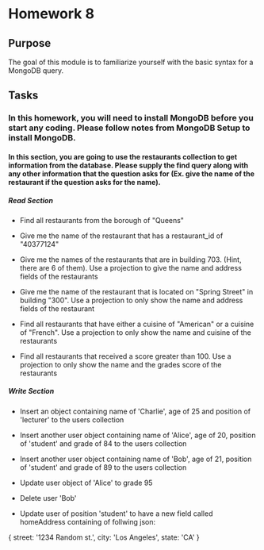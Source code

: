 
# Homework 8



## Purpose

The goal of this module is to familiarize yourself with the basic syntax for a MongoDB query.
## Tasks

### In this homework, you will need to install MongoDB before you start any coding. Please follow notes from MongoDB Setup to install MongoDB.

#### In this section, you are going to use the restaurants collection to get information from the database. Please supply the find query along with any other information that the question asks for (Ex. give the name of the restaurant if the question asks for the name).

##### Read Section

- Find all restaurants from the borough of "Queens"

- Give me the name of the restaurant that has a restaurant_id of "40377124"

- Give me the names of the restaurants that are in building 703. (Hint, there are 6 of them). Use a projection to give the name and address fields of the restaurants

- Give me the name of the restaurant that is located on "Spring Street" in building "300". Use a projection to only show the name and address fields of the restaurant

- Find all restaurants that have either a cuisine of "American" or a cuisine of "French". Use a projection to only show the name and cuisine of the restaurants

- Find all restaurants that received a score greater than 100. Use a projection to only show the name and the grades score of the restaurants

##### Write Section

- Insert an object containing name of 'Charlie', age of 25 and position of 'lecturer' to the users collection

- Insert another user object containing name of 'Alice', age of 20, position of 'student' and grade of 84 to the users collection

- Insert another user object containing name of 'Bob', age of 21, position of 'student' and grade of 89 to the users collection

- Update user object of 'Alice' to grade 95

- Delete user 'Bob'

- Update user of position 'student' to have a new field called homeAddress containing of follwing json:

 {
     street: '1234 Random st.',
     city: 'Los Angeles',
     state: 'CA'
 }

